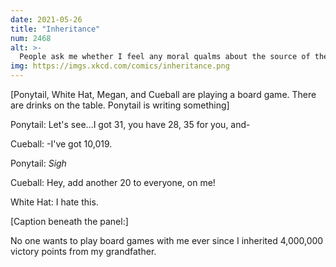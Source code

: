 ```yaml
---
date: 2021-05-26
title: "Inheritance"
num: 2468
alt: >-
  People ask me whether I feel any moral qualms about the source of the points, but if he hadn't introduced factory farming to Agricola, someone else would have.
img: https://imgs.xkcd.com/comics/inheritance.png
---
```

[Ponytail, White Hat, Megan, and Cueball are playing a board game. There are drinks on the table. Ponytail is writing something]

Ponytail: Let's see...I got 31, you have 28, 35 for you, and-

Cueball: -I've got 10,019.

Ponytail: *Sigh*

Cueball: Hey, add another 20 to everyone, on me!

White Hat: I hate this.

[Caption beneath the panel:]

No one wants to play board games with me ever since I inherited 4,000,000 victory points from my grandfather.